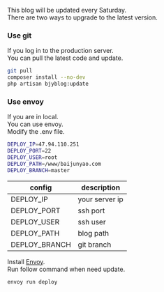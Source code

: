 This blog will be updated every Saturday.  
There are two ways to upgrade to the latest version.  
### Use git
If you log in to the production server.  
You can pull the latest code and update.  
```bash
git pull 
composer install --no-dev
php artisan bjyblog:update
```
### Use envoy
If you are in local.  
You can use envoy.  
Modify the .env file.  
```bash
DEPLOY_IP=47.94.110.251
DEPLOY_PORT=22
DEPLOY_USER=root
DEPLOY_PATH=/www/baijunyao.com
DEPLOY_BRANCH=master
```
| config | description |
| --- | ---- |
| DEPLOY_IP | your server ip |
| DEPLOY_PORT | ssh port | 
| DEPLOY_USER | ssh user | 
| DEPLOY_PATH | blog path |
| DEPLOY_BRANCH | git branch |
Install [Envoy](https://laravel.com/docs/5.5/envoy).  
Run follow command when need update.  
```bash 
envoy run deploy
```